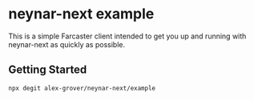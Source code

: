 # neynar-next example

This is a simple Farcaster client intended to get you up and running with neynar-next as quickly as possible.

## Getting Started

```shell
npx degit alex-grover/neynar-next/example
```
